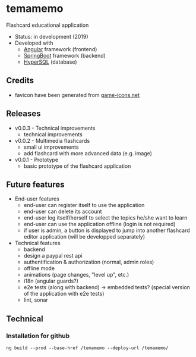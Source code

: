 # temamemo
Flashcard educational application 
* Status: in development (2019)
* Developed with
  * [Angular](https://angular.io/) framework (frontend)
  * [SpringBoot](https://spring.io/projects/spring-boot) framework (backend)
  * [HyperSQL](http://hsqldb.org/) (database)

## Credits
* favicon have been generated from [game-icons.net](https://game-icons.net/1x1/delapouite/files.html)
  
## Releases
* v0.0.3 - Technical improvements
  * technical improvements
* v0.0.2 - Multimedia flashcards
  * small ui improvements
  * add flashcard with more advanced data (e.g. image)
* v0.0.1 - Prototype
  * basic prototype of the flashcard application

## Future features
* End-user features
  * end-user can register itself to use the application
  * end-user can delete its account
  * end-user log itself/herself to select the topics he/she want to learn
  * end-user can use the application offline (login is not required)
  * if user is admin, a button is displayed to jump into another flashcard editor application (will be developped separately)
* Technical features
  * backend
  * design a paypal rest api
  * authentification & authorization (normal, admin roles)
  * offline mode
  * animations (page changes, "level up", etc.)
  * i18n (angular guards?)
  * e2e tests (along with backend) -> embedded tests? (special version of the application with e2e tests)
  * lint, sonar

## Technical
### Installation for github
`ng build --prod --base-href /temamemo --deploy-url /temamemo/`
